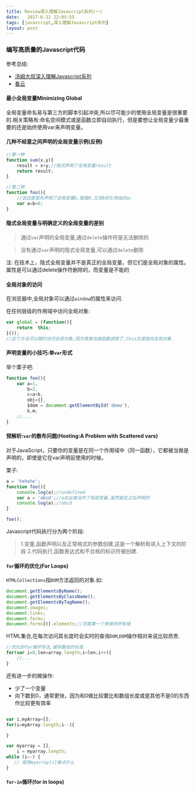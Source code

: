 ```yaml
---
title: Review深入理解Javascript系列(一)
date:   2017-6-12 22:05:55
tags: [javascript,深入理解Javascript系列]
layout: post
---
```


### 编写高质量的Javascript代码

参考总结:
* [汤姆大叔深入理解Javascript系列](http://www.cnblogs.com/TomXu/archive/2011/12/15/2288411.html)
* [看云](https://www.kancloud.cn/kancloud/deep-understand-javascript/43686)

#### 最小全局变量Minimizing Global

全局变量命名易与第三方的脚本引起冲突,所以尽可能少的使用全局变量是很重要的.相关策略有:命名空间模式或是函数立即自动执行，但是要想让全局变量少最重要的还是始终使用var来声明变量。

<!--more-->

#### 几种不经意之间声明的全局变量示例(反例)

```js
//第一种
function sum(x,y){
    result = x+y;//隐式声明了全局变量result
    return result;
}

//第二种
function foo(){
    //这边是首先声明了全局变量b,赋值0,又将b的引用指向a;
    var a=b=0;
}
```

#### 隐式全局变量与明确定义的全局变量的差别

> 通过`var`声明的全局变量,通过`delete`操作符是无法删除的

> 没有通过`var`声明的隐式全局变量,可以通过`delete`删除

注:
在技术上，隐式全局变量并不是真正的全局变量，但它们是全局对象的属性。属性是可以通过delete操作符删除的，而变量是不能的

#### 全局对象的访问

在浏览器中,全局对象可以通过`window`的属性来访问.

在任何层级的作用域中访问全局对象:

```js
var global = (function(){
    return  this;
}());
//这个方法可以随时访问全局对象,因为其被当做函数调用了,this总是指向全局对象.
```

#### 声明变量的小技巧:单`var`形式

举个栗子吧:

```js
function foo(){
    var a=1,
        b=2,
        c=a+b,
        obj={},
        $dom = document.getElementById('demo'),
        k,m;
    //....
}
```

#### 预解析:`var`的散布问题(Hosting:A Problem with Scattered vars)

对于JavaScript，只要你的变量是在同一个作用域中（同一函数），它都被当做是声明的，即使是它在var声明前使用的时候。

栗子:

```js
a = 'hehehe';
function foo(){
    console.log(a);//undefined
    var a = 'abcd';//a在此被当作了局部变量,虽然是在之后声明的
    console.log(a);//abcd
}

foo();
```

Javascript代码执行分为两个阶段:

> 1.变量,函数声明以及正常格式的参数创建,这是一个解析和进入上下文的阶段
> 2.代码执行,函数表达式和不合格的标识符被创建.

#### `for`循环的优化(For Loops)

`HTMLCollections`指`DOM`方法返回的对象.如:

```js
document.getElementsByName();
document.getElementsByClassName();
document.getElementsByTagName();
document.images;
document.links;
document.forms;
document.forms[0].elements;//页面第一个表单的所有域
```

HTML集合,在每次访问其长度时会实时的查询`DOM`,`DOM`操作相对来说比较昂贵.

```js
//优化的for循环写法,缓存数组的长度.
for(var i=0,len=array.length;i<len;i++){
    //...
}
```


还有进一步的微操作:

* 少了一个变量
* 向下数到0，通常更快，因为和0做比较要比和数组长度或是其他不是0的东西作比较更有效率

```js

var i,myArray=[];
for(i=myArray.length;i--){

}

var myarray = [],
    i = myarray.length;
while (i–-) {
   // 使用myarray[i]做点什么
}

```


#### `for-in`循环(for in loops)

